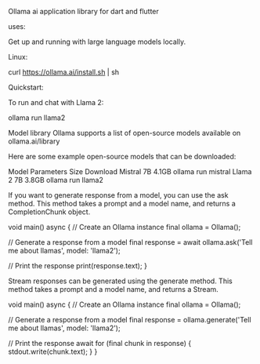 Ollama ai application library for dart and flutter

uses:

Get up and running with large language models locally.

Linux: 

curl https://ollama.ai/install.sh | sh

Quickstart:

To run and chat with Llama 2:

ollama run llama2


Model library
Ollama supports a list of open-source models available on ollama.ai/library

Here are some example open-source models that can be downloaded:

Model	Parameters	Size	Download
Mistral	7B	4.1GB	ollama run mistral
Llama 2	7B	3.8GB	ollama run llama2

If you want to generate response from a model, you can use the ask method. This method takes a prompt and a model name, and returns a CompletionChunk object.


void main() async {
  // Create an Ollama instance
  final ollama = Ollama();

  // Generate a response from a model
  final response = await ollama.ask('Tell me about llamas', model: 'llama2');

  // Print the response
  print(response.text);
}


Stream responses can be generated using the generate method. This method takes a prompt and a model name, and returns a Stream<CompletionChunk>.


void main() async {
  // Create an Ollama instance
  final ollama = Ollama();

  // Generate a response from a model
  final response = ollama.generate('Tell me about llamas', model: 'llama2');

  // Print the response
  await for (final chunk in response) {
    stdout.write(chunk.text);
  }
}
